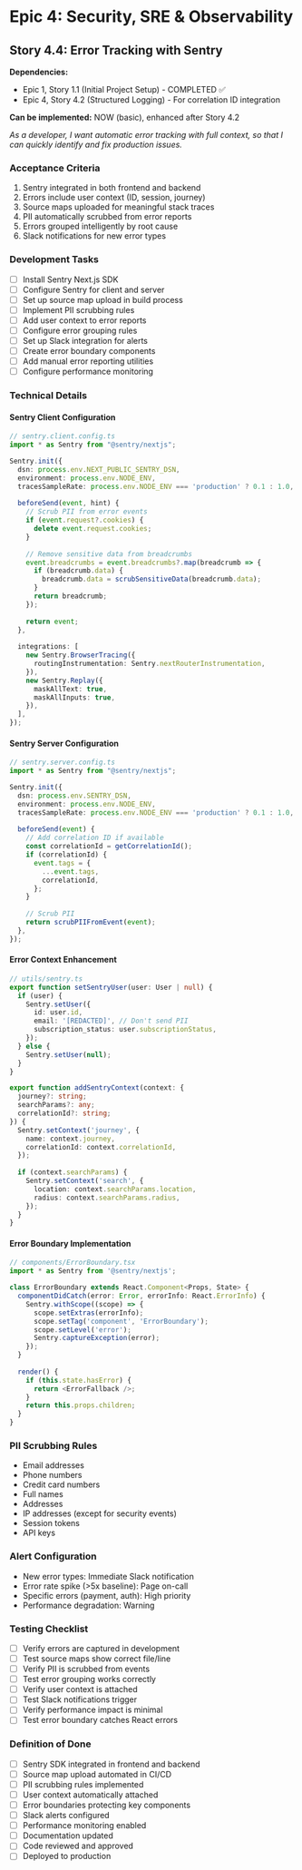 # Epic 4: Security, SRE & Observability
## Story 4.4: Error Tracking with Sentry

**Dependencies:** 
- Epic 1, Story 1.1 (Initial Project Setup) - COMPLETED ✅
- Epic 4, Story 4.2 (Structured Logging) - For correlation ID integration

**Can be implemented:** NOW (basic), enhanced after Story 4.2

*As a developer, I want automatic error tracking with full context, so that I can quickly identify and fix production issues.*

### Acceptance Criteria
1. Sentry integrated in both frontend and backend
2. Errors include user context (ID, session, journey)
3. Source maps uploaded for meaningful stack traces
4. PII automatically scrubbed from error reports
5. Errors grouped intelligently by root cause
6. Slack notifications for new error types

### Development Tasks
- [ ] Install Sentry Next.js SDK
- [ ] Configure Sentry for client and server
- [ ] Set up source map upload in build process
- [ ] Implement PII scrubbing rules
- [ ] Add user context to error reports
- [ ] Configure error grouping rules
- [ ] Set up Slack integration for alerts
- [ ] Create error boundary components
- [ ] Add manual error reporting utilities
- [ ] Configure performance monitoring

### Technical Details

#### Sentry Client Configuration
```typescript
// sentry.client.config.ts
import * as Sentry from "@sentry/nextjs";

Sentry.init({
  dsn: process.env.NEXT_PUBLIC_SENTRY_DSN,
  environment: process.env.NODE_ENV,
  tracesSampleRate: process.env.NODE_ENV === 'production' ? 0.1 : 1.0,
  
  beforeSend(event, hint) {
    // Scrub PII from error events
    if (event.request?.cookies) {
      delete event.request.cookies;
    }
    
    // Remove sensitive data from breadcrumbs
    event.breadcrumbs = event.breadcrumbs?.map(breadcrumb => {
      if (breadcrumb.data) {
        breadcrumb.data = scrubSensitiveData(breadcrumb.data);
      }
      return breadcrumb;
    });
    
    return event;
  },
  
  integrations: [
    new Sentry.BrowserTracing({
      routingInstrumentation: Sentry.nextRouterInstrumentation,
    }),
    new Sentry.Replay({
      maskAllText: true,
      maskAllInputs: true,
    }),
  ],
});
```

#### Sentry Server Configuration
```typescript
// sentry.server.config.ts
import * as Sentry from "@sentry/nextjs";

Sentry.init({
  dsn: process.env.SENTRY_DSN,
  environment: process.env.NODE_ENV,
  tracesSampleRate: process.env.NODE_ENV === 'production' ? 0.1 : 1.0,
  
  beforeSend(event) {
    // Add correlation ID if available
    const correlationId = getCorrelationId();
    if (correlationId) {
      event.tags = {
        ...event.tags,
        correlationId,
      };
    }
    
    // Scrub PII
    return scrubPIIFromEvent(event);
  },
});
```

#### Error Context Enhancement
```typescript
// utils/sentry.ts
export function setSentryUser(user: User | null) {
  if (user) {
    Sentry.setUser({
      id: user.id,
      email: '[REDACTED]', // Don't send PII
      subscription_status: user.subscriptionStatus,
    });
  } else {
    Sentry.setUser(null);
  }
}

export function addSentryContext(context: {
  journey?: string;
  searchParams?: any;
  correlationId?: string;
}) {
  Sentry.setContext('journey', {
    name: context.journey,
    correlationId: context.correlationId,
  });
  
  if (context.searchParams) {
    Sentry.setContext('search', {
      location: context.searchParams.location,
      radius: context.searchParams.radius,
    });
  }
}
```

#### Error Boundary Implementation
```typescript
// components/ErrorBoundary.tsx
import * as Sentry from '@sentry/nextjs';

class ErrorBoundary extends React.Component<Props, State> {
  componentDidCatch(error: Error, errorInfo: React.ErrorInfo) {
    Sentry.withScope((scope) => {
      scope.setExtras(errorInfo);
      scope.setTag('component', 'ErrorBoundary');
      scope.setLevel('error');
      Sentry.captureException(error);
    });
  }
  
  render() {
    if (this.state.hasError) {
      return <ErrorFallback />;
    }
    return this.props.children;
  }
}
```

### PII Scrubbing Rules
- Email addresses
- Phone numbers
- Credit card numbers
- Full names
- Addresses
- IP addresses (except for security events)
- Session tokens
- API keys

### Alert Configuration
- New error types: Immediate Slack notification
- Error rate spike (>5x baseline): Page on-call
- Specific errors (payment, auth): High priority
- Performance degradation: Warning

### Testing Checklist
- [ ] Verify errors are captured in development
- [ ] Test source maps show correct file/line
- [ ] Verify PII is scrubbed from events
- [ ] Test error grouping works correctly
- [ ] Verify user context is attached
- [ ] Test Slack notifications trigger
- [ ] Verify performance impact is minimal
- [ ] Test error boundary catches React errors

### Definition of Done
- [ ] Sentry SDK integrated in frontend and backend
- [ ] Source map upload automated in CI/CD
- [ ] PII scrubbing rules implemented
- [ ] User context automatically attached
- [ ] Error boundaries protecting key components
- [ ] Slack alerts configured
- [ ] Performance monitoring enabled
- [ ] Documentation updated
- [ ] Code reviewed and approved
- [ ] Deployed to production